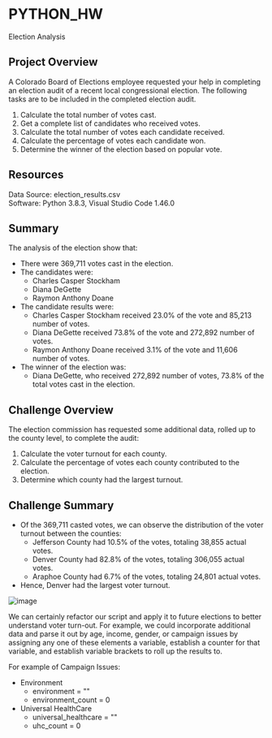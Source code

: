# PYTHON_HW
Election Analysis

## Project Overview

A Colorado Board of Elections employee requested your help in completing an election audit of a recent local congressional election. The following tasks are to be included in the completed election audit.

1. Calculate the total number of votes cast. 
2. Get a complete list of candidates who received votes. 
3. Calculate the total number of votes each candidate received. 
4. Calculate the percentage of votes each candidate won. 
5. Determine the winner of the election based on popular vote.

## Resources

Data Source: election_results.csv\
Software: Python 3.8.3, Visual Studio Code 1.46.0

## Summary

The analysis of the election show that:
* There were 369,711 votes cast in the election.
* The candidates were:
  * Charles Casper Stockham
  * Diana DeGette
  * Raymon Anthony Doane
* The candidate results were:
  * Charles Casper Stockham received 23.0% of the vote and 85,213 number of votes.
  * Diana DeGette received 73.8% of the vote and 272,892 number of votes.
  * Raymon Anthony Doane received 3.1% of the vote and 11,606 number of votes.
* The winner of the election was:
  * Diana DeGette, who received 272,892 number of votes, 73.8% of the total votes cast in the election.

## Challenge Overview

The election commission has requested some additional data, rolled up to the county level, to complete the audit:

1. Calculate the voter turnout for each county.
2. Calculate the percentage of votes each county contributed to the election.
3. Determine which county had the largest turnout.

## Challenge Summary

* Of the 369,711 casted votes, we can observe the distribution of the voter turnout between the counties:
  * Jefferson County had 10.5% of the votes, totaling 38,855 actual votes.
  * Denver County had 82.8% of the votes, totaling 306,055 actual votes. 
  * Araphoe County had 6.7% of the votes, totaling 24,801 actual votes. 
* Hence, Denver had the largest voter turnout.

![image](https://user-images.githubusercontent.com/82008319/128617893-5a73dfdd-a073-4d46-b8e8-88f6b30e5076.png)

We can certainly refactor our script and apply it to future elections to better understand voter turn-out. For example, we could incorporate additional data and parse it out by age, income, gender, or campaign issues by assigning any one of these elements a variable, establish a counter for that variable, and establish variable brackets to roll up the results to. 

For example of Campaign Issues:
 * Environment 
   * environment = ""
   * environment_count = 0
 * Universal HealthCare
   * universal_healthcare = ""
   * uhc_count = 0
   
